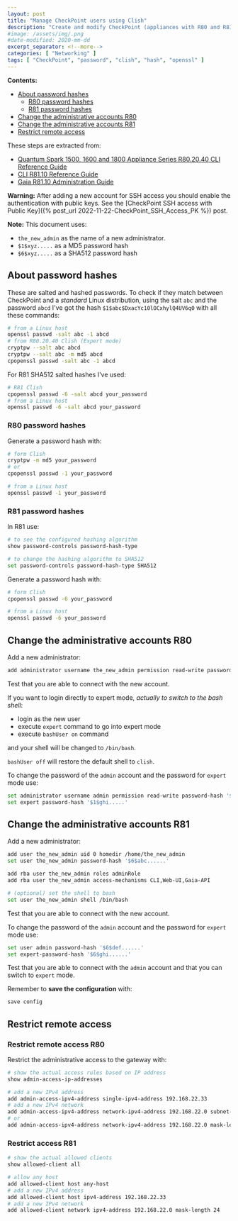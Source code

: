 ```yaml
---
layout: post
title: "Manage CheckPoint users using Clish"
description: "Create and modify CheckPoint (appliances with R80 and R81) users using Clish"
#image: /assets/img/.png
#date-modified: 2020-mm-dd
excerpt_separator: <!--more-->
categories: [ "Networking" ]
tags: [ "CheckPoint", "password", "clish", "hash", "openssl" ]
---
```


**Contents:**

- [About password hashes](#about-password-hashes)
  - [R80 password hashes](#r80-password-hashes)
  - [R81 password hashes](#r81-password-hashes)
- [Change the administrative accounts R80](#change-the-administrative-accounts-r80)
- [Change the administrative accounts R81](#change-the-administrative-accounts-r81)
- [Restrict remote access](#restrict-remote-access)

These steps are extracted from:

- [Quantum Spark 1500, 1600 and 1800 Appliance Series R80.20.40 CLI Reference Guide](https://sc1.checkpoint.com/documents/SMB_R80.20.40/CLI/Default.htm)
- [CLI R81.10 Reference Guide](https://sc1.checkpoint.com/documents/R81.10/WebAdminGuides/EN/CP_R81.10_CLI_ReferenceGuide/Topics-CLIG/Introduction.htm)
- [Gaia R81.10 Administration Guide](https://sc1.checkpoint.com/documents/R81.10/WebAdminGuides/EN/CP_R81.10_Gaia_AdminGuide/Default.htm)

**Warning:** After adding a new account for SSH access you should enable the authentication with public keys. See the [CheckPoint SSH access with Public Key]({% post_url 2022-11-22-CheckPoint_SSH_Access_PK %}) post.

**Note:** This document uses:

- `the_new_admin` as the name of a new administrator.
- `$1$xyz.....` as a MD5 password hash
- `$6$xyz.....` as a SHA512 password hash

## About password hashes

These are salted and hashed passwords. To check if they match between CheckPoint and a *standard* Linux distribution, using the salt
`abc` and the password `abcd` I've got the hash `$1$abc$DxacYc10lOCxhylQ4UV6q0` with all these commands:

```sh
# from a Linux host
openssl passwd -salt abc -1 abcd
# from R80.20.40 Clish (Expert mode)
cryptpw --salt abc abcd
cryptpw --salt abc -m md5 abcd
cpopenssl passwd -salt abc -1 abcd
```

For R81 SHA512 salted hashes I've used:

```sh
# R81 Clish
cpopenssl passwd -6 -salt abcd your_password
# from a Linux host
openssl passwd -6 -salt abcd your_password
```

### R80 password hashes

Generate a password hash with:

```sh
# form Clish
cryptpw -m md5 your_password
# or
cpopenssl passwd -1 your_password

# from a Linux host
openssl passwd -1 your_password
```

### R81 password hashes

In R81 use:

```sh
# to see the configured hashing algorithm
show password-controls password-hash-type

# to change the hashing algorithm to SHA512
set password-controls password-hash-type SHA512
```

Generate a password hash with:

```sh
# form Clish
cpopenssl passwd -6 your_password

# from a Linux host
openssl passwd -6 your_password
```

## Change the administrative accounts R80

Add a new administrator:

```sh
add administrator username the_new_admin permission read-write password-hash '$1$abc.....'
```

Test that you are able to connect with the new account.

If you want to login directly to expert mode, *actually to switch to the bash shell*:

- login as the new user
- execute `expert` command to go into expert mode
- execute `bashUser on` command

and your shell will be changed to `/bin/bash`.

`bashUser off` will restore the default shell to `clish`.

To change the password of the `admin` account and the password for `expert` mode use:

```sh
set administrator username admin permission read-write password-hash '$1$def.....'
set expert password-hash '$1$ghi.....'
```

## Change the administrative accounts R81

Add a new administrator:

```sh
add user the_new_admin uid 0 homedir /home/the_new_admin
set user the_new_admin password-hash '$6$abc......'

add rba user the_new_admin roles adminRole
add rba user the_new_admin access-mechanisms CLI,Web-UI,Gaia-API

# (optional) set the shell to bash
set user the_new_admin shell /bin/bash
```

Test that you are able to connect with the new account.

To change the password of the `admin` account and the password for `expert` mode use:

```sh
set user admin password-hash '$6$def......'
set expert-password-hash '$6$ghi......'
```

Test that you are able to connect with the `admin` account and that you can switch to `expert` mode.

Remember to **save the configuration** with:

```sh
save config
```

## Restrict remote access

### Restrict remote access R80

Restrict the administrative access to the gateway with:

```sh
# show the actual access rules based on IP address
show admin-access-ip-addresses

# add a new IPv4 address 
add admin-access-ipv4-address single-ipv4-address 192.168.22.33
# add a new IPv4 network 
add admin-access-ipv4-address network-ipv4-address 192.168.22.0 subnet-mask 255.255.255.0
# or
add admin-access-ipv4-address network-ipv4-address 192.168.22.0 mask-length 24
```

### Restrict access R81

```sh
# show the actual allowed clients
show allowed-client all

# allow any host
add allowed-client host any-host
# add a new IPv4 address 
add allowed-client host ipv4-address 192.168.22.33
# add a new IPv4 network 
add allowed-client network ipv4-address 192.168.22.0 mask-length 24
```
